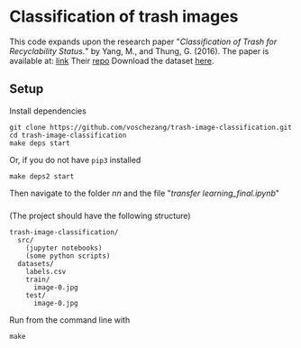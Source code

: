# Classification of trash images

This code expands upon the research paper "_Classification of Trash for Recyclability Status._" by Yang, M., and Thung, G. (2016). The paper is available at: [link](https://cs229.stanford.edu/proj2016/report/ThungYang-ClassificationOfTrashForRecyclabilityStatus-report.pdf)
Their [repo](https://github.com/garythung/trashnet)
Download the dataset [here](https://drive.google.com/drive/folders/0B3P9oO5A3RvSUW9qTG11Ul83TEE).

## Setup

Install dependencies 
```
git clone https://github.com/voschezang/trash-image-classification.git
cd trash-image-classification
make deps start
```

Or, if you do not have `pip3` installed
```
make deps2 start
```

Then navigate to the folder _nn_ and the file "_transfer learning_final.ipynb_"


###

(The project should have the following structure)

```
trash-image-classification/
  src/
    (jupyter notebooks)
    (some python scripts)
  datasets/
    labels.csv
    train/
      image-0.jpg
    test/
      image-0.jpg
```


Run from the command line with
```
make
```

